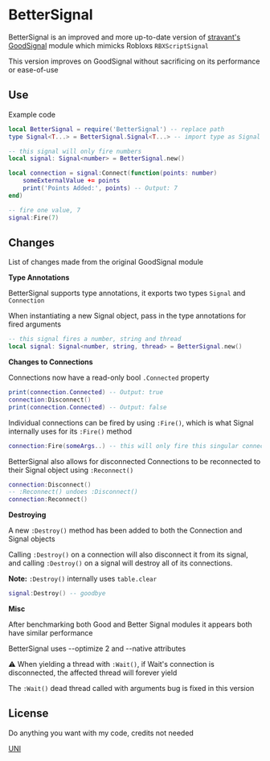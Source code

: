 # BetterSignal

BetterSignal is an improved and more up-to-date version of [stravant's GoodSignal](https://github.com/stravant/goodsignal) module which mimicks
Robloxs `RBXScriptSignal`

This version improves on GoodSignal without sacrificing on its performance or ease-of-use

## Use

Example code

```lua
local BetterSignal = require('BetterSignal') -- replace path
type Signal<T...> = BetterSignal.Signal<T...> -- import type as Signal

-- this signal will only fire numbers
local signal: Signal<number> = BetterSignal.new()

local connection = signal:Connect(function(points: number)
    someExternalValue += points
    print('Points Added:', points) -- Output: 7
end)

-- fire one value, 7
signal:Fire(7)
```

## Changes

List of changes made from the original GoodSignal module

**Type Annotations**

BetterSignal supports type annotations, it exports two types `Signal` and `Connection`

When instantiating a new Signal object, pass in the type annotations for fired arguments

```lua
-- this signal fires a number, string and thread
local signal: Signal<number, string, thread> = BetterSignal.new()
```

**Changes to Connections**

Connections now have a read-only bool `.Connected` property

```lua
print(connection.Connected) -- Output: true
connection:Disconnect()
print(connection.Connected) -- Output: false
```

Individual connections can be fired by using `:Fire()`, which is what Signal internally uses for its `:Fire()` method

```lua
connection:Fire(someArgs..) -- this will only fire this singular connection
```

BetterSignal also allows for disconnected Connections to be reconnected to their Signal object using `:Reconnect()`

```lua
connection:Disconnect()
-- :Reconnect() undoes :Disconnect()
connection:Reconnect()
```

**Destroying**

A new `:Destroy()` method has been added to both the Connection and Signal objects

Calling `:Destroy()` on a connection will also disconnect it from its signal, and calling `:Destroy()` on a signal will destroy all of its connections. 

**Note:** `:Destroy()` internally uses `table.clear`

```lua
signal:Destroy() -- goodbye
```

**Misc**

After benchmarking both Good and Better Signal modules it appears both have similar performance

BetterSignal uses --optimize 2 and --native attributes

⚠️ When yielding a thread with `:Wait()`, if Wait's connection is disconnected, the affected thread will forever yield

The `:Wait()` dead thread called with arguments bug is fixed in this version

## License

Do anything you want with my code, credits not needed

[UNI](https://choosealicense.com/licenses/unlicense/)